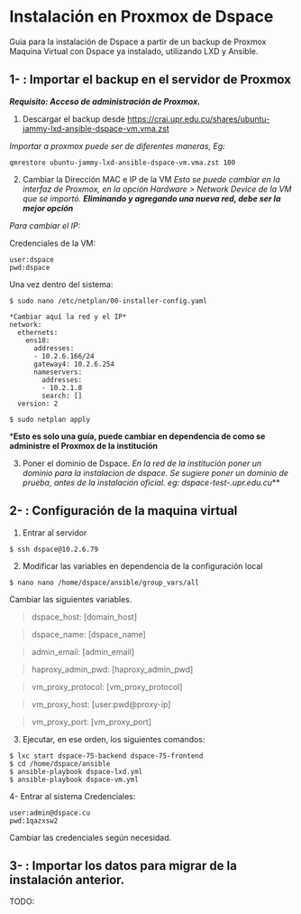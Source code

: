 # Instalación en Proxmox de Dspace

Guia para la instalación de Dspace a partir de un backup de Proxmox Maquina Virtual con Dspace ya instalado, utilizando LXD y Ansible.

## 1- : Importar el backup en el servidor de Proxmox

***Requisito: Acceso de administración de Proxmox.***

1. Descargar el backup desde https://crai.upr.edu.cu/shares/ubuntu-jammy-lxd-ansible-dspace-vm.vma.zst

*Importar a proxmox puede ser de diferentes maneras, Eg:*
```
qmrestore ubuntu-jammy-lxd-ansible-dspace-vm.vma.zst 100
```

2. Cambiar la Dirección MAC e IP de la VM 
*Esto se puede cambiar en la interfaz de Proxmox, en la opción Hardware > Network Device de la VM que se importó. **Eliminando y agregando una nueva red, debe ser la mejor opción***

*Para cambiar el IP:*

Credenciales de la VM:
```
user:dspace
pwd:dspace
```

Una vez dentro del sistema:
```
$ sudo nano /etc/netplan/00-installer-config.yaml

*Cambiar aquí la red y el IP*
network:
  ethernets:
    ens18:
      addresses:
      - 10.2.6.166/24
      gateway4: 10.2.6.254
      nameservers:
        addresses:
        - 10.2.1.8
        search: []
  version: 2

$ sudo netplan apply
```
***Esto es solo una guía, puede cambiar en dependencia de como se administre el Proxmox de la institución**

3. Poner el dominio de Dspace. 
*En la red de la institución poner un dominio para la instalacion de dspace. 
Se sugiere poner un dominio de prueba, antes de la instalación oficial. 
eg: dspace-test-.upr.edu.cu***

## 2- : Configuración de la maquina virtual

1. Entrar al servidor
```
$ ssh dspace@10.2.6.79
```

2. Modificar las variables en dependencia de la configuración local
```
$ nano nano /home/dspace/ansible/group_vars/all
```
Cambiar las siguientes variables. 

> dspace_host: [domain_host]

> dspace_name: [dspace_name]

> admin_email: [admin_email]

> haproxy_admin_pwd: [haproxy_admin_pwd]

> vm_proxy_protocol: [vm_proxy_protocol]

> vm_proxy_host: [user:pwd@proxy-ip]

> vm_proxy_port: [vm_proxy_port]

3. Ejecutar, en ese orden, los siguientes comandos:
```
$ lxc start dspace-75-backend dspace-75-frontend
$ cd /home/dspace/ansible
$ ansible-playbook dspace-lxd.yml
$ ansible-playbook dspace-vm.yml

```

4- Entrar al sistema
Credenciales: 
```
user:admin@dspace.cu
pwd:1qazxsw2
```
Cambiar las credenciales según necesidad. 


## 3- : Importar los datos para migrar de la instalación anterior.

TODO:

